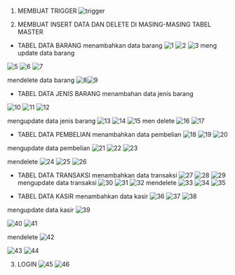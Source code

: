 1. MEMBUAT TRIGGER
![trigger](https://user-images.githubusercontent.com/45691711/145703860-802af163-14df-46e1-8aba-39745a083483.png)

2. MEMBUAT INSERT DATA DAN DELETE DI MASING-MASING TABEL MASTER 
- TABEL DATA BARANG
menambahkan data barang
![1](https://user-images.githubusercontent.com/45691711/145703984-b6db2ac9-faf5-44db-96db-a906a3506b52.png)
![2](https://user-images.githubusercontent.com/45691711/145703987-85c6efc5-a1ed-498f-91f3-8e82ea0acc09.png)
![3](https://user-images.githubusercontent.com/45691711/145704005-1a2b6233-361e-4efd-b609-07cfd19f9e46.png)
meng update data barang

![5](https://user-images.githubusercontent.com/45691711/145704094-99aa4e00-15c5-4527-bf8d-e8712ef7a83f.png)
![6](https://user-images.githubusercontent.com/45691711/145704120-f2011056-0caf-431a-b45f-8467b1d8ec46.png)
![7](https://user-images.githubusercontent.com/45691711/145704134-17283aee-faaa-40f6-b1cb-502bdb8e4b54.png)

mendelete data barang
![8](https://user-images.githubusercontent.com/45691711/145704158-380e20e3-7023-4a52-8921-4de53b938ba6.png)![9](https://user-images.githubusercontent.com/45691711/145704165-a155f439-5ea6-4c6b-a2e0-8db27fb903dc.png)

- TABEL DATA JENIS BARANG
menambahan data jenis barang

![10](https://user-images.githubusercontent.com/45691711/145704204-cca70fcc-135d-4535-9125-c209690a04ef.png)
![11](https://user-images.githubusercontent.com/45691711/145704215-81e7eb00-65a5-4b08-8865-ec441362fcfe.png)
![12](https://user-images.githubusercontent.com/45691711/145704226-59fca9c4-9c2f-4fb2-bef8-83e21dbf13a9.png)

mengupdate data jenis barang
![13](https://user-images.githubusercontent.com/45691711/145704253-2cd0f71d-3079-4e3b-9c1b24568d90af44.png)
![14](https://user-images.githubusercontent.com/45691711/145704262-b0ecbc20-4765-4c2d-8dea-9670b43561fa.png)
![15](https://user-images.githubusercontent.com/45691711/145704277-0a2bd53c-d89b-4fdd-91d7-ddb459fd8ca9.png)
men delete
![16](https://user-images.githubusercontent.com/45691711/145704335-e6a04f2e-4bff-451d-bf5c-ede90613e71f.png)
![17](https://user-images.githubusercontent.com/45691711/145704337-77b1bc57-3f64-4bcc-a89d-bac35e0e8ff1.png)

- TABEL DATA PEMBELIAN
menambahkan data pembelian
![18](https://user-images.githubusercontent.com/45691711/145704366-873d1c22-d0c9-41bc-9494-6287160560d5.png)
![19](https://user-images.githubusercontent.com/45691711/145704369-1351f878-4dcf-4f04-a045-e03e22c230ca.png)
![20](https://user-images.githubusercontent.com/45691711/145704371-51c3a4aa-0a57-4a81-ada4-54e0a65296ee.png)

mengupdate data pembelian
![21](https://user-images.githubusercontent.com/45691711/145704418-3044f1a5-0320-4a53-be79-743b0ec3912a.png)
![22](https://user-images.githubusercontent.com/45691711/145704420-5c730431-ed28-4063-bf78-94625614c4e2.png)
![23](https://user-images.githubusercontent.com/45691711/145704423-aa40f912-87f0-4046-9421-36474b667f96.png)

mendelete
![24](https://user-images.githubusercontent.com/45691711/145704466-02284a8e-f006-4e24-9733-5915b456e20b.png)
![25](https://user-images.githubusercontent.com/45691711/145704471-70473287-250a-404d-9910-2473125a87de.png)
![26](https://user-images.githubusercontent.com/45691711/145704475-271f573f-4063-445c-8e56-859172ce9504.png)

- TABEL DATA TRANSAKSI
menambahkan data transaksi
![27](https://user-images.githubusercontent.com/45691711/145704530-56a0ac6b-1040-48e7-a424-d7b859020559.png)
![28](https://user-images.githubusercontent.com/45691711/145704544-010c6d86-4bfd-4e33-b64e-ff4991b47867.png)
![29](https://user-images.githubusercontent.com/45691711/145704545-04879427-cb16-4f92-bda2-5b5c79ba0725.png)
 mengupdate data transaksi
 ![30](https://user-images.githubusercontent.com/45691711/145704591-4a6e5b54-3dbb-4be6-930a-6fb275355a06.png)
![31](https://user-images.githubusercontent.com/45691711/145704601-6a6b1daf-bbd4-438c-a92d-e4fdb599e7b8.png)
![32](https://user-images.githubusercontent.com/45691711/145704605-d0ec4e2d-e509-49e6-835e-8046b2632e5d.png)
mendelete 
![33](https://user-images.githubusercontent.com/45691711/145704632-7f76b78c-0e2e-44d0-ab93-29579f3dd49d.png)
![34](https://user-images.githubusercontent.com/45691711/145704634-873d6cf9-16ec-435b-9073-fc30e88c7bb6.png)
![35](https://user-images.githubusercontent.com/45691711/145704636-f67f8780-2f83-4ff8-908d-cbb41a54fb94.png)

- TABEL DATA KASIR
menambahkan data kasir
![36](https://user-images.githubusercontent.com/45691711/145704682-99d75e43-0263-453d-a009-4814a6ce3dfc.png)
![37](https://user-images.githubusercontent.com/45691711/145704683-104a64e1-d366-4012-88da-47339fbc19f5.png)
![38](https://user-images.githubusercontent.com/45691711/145704685-93ed5a42-b6dc-4b8b-bab9-23b946cc35ce.png)

mengupdate data kasir
![39](https://user-images.githubusercontent.com/45691711/145704746-1f0d8831-1985-443f-b3ae-2282340ddf64.png)

![40](https://user-images.githubusercontent.com/45691711/145704751-7d1d9637-5375-4603-929a-eb77d2843ec2.png)
![41](https://user-images.githubusercontent.com/45691711/145704755-e28d352c-a3e4-42a0-af28-343b1ea803cf.png)

mendelete
![42](https://user-images.githubusercontent.com/45691711/145704795-25d89a90-f866-45bf-aeef-d06aafcabc88.png)

![43](https://user-images.githubusercontent.com/45691711/145704797-cd1719eb-0661-4f8e-af02-3e6572c96432.png)
![44](https://user-images.githubusercontent.com/45691711/145704801-790b5708-61b1-47aa-8e3b-3c747407f553.png)

3. LOGIN
![45](https://user-images.githubusercontent.com/45691711/145704870-9a7b350b-1ad9-4f99-921e-8819a2c8eb98.png)
![46](https://user-images.githubusercontent.com/45691711/145704872-925c46e5-be96-43db-8d01-2a46f2e38691.png)




